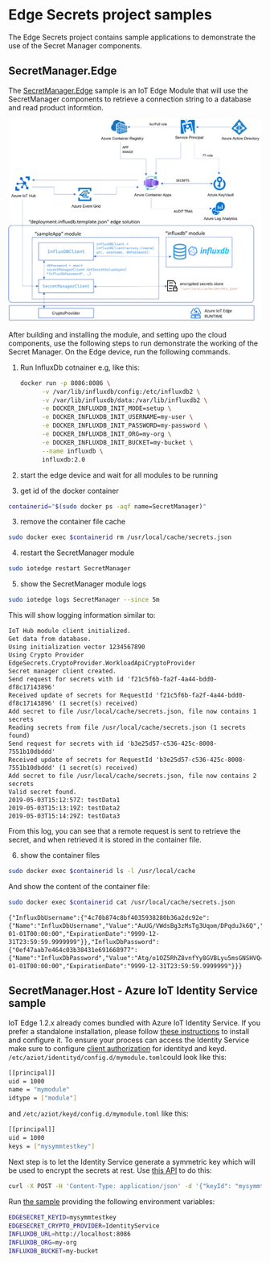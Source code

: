 # Edge Secrets project samples

The Edge Secrets project contains sample applications to demonstrate the use of the Secret Manager components.

## SecretManager.Edge

The [SecretManager.Edge](../Samples/SecretManager.Edge) sample is an IoT Edge Module that will use the SecretManager components to retrieve a connection string to a database and read product informtion.

![](./../images/samples-secret-manager-edge.png)

After building and installing the module, and setting upo the cloud components, use the following steps to run demonstrate the working of the Secret Manager. On the Edge device, run the following commands.

1. Run InfluxDb cotnainer e.g, like this:

   ```bash
   docker run -p 8086:8086 \
         -v /var/lib/influxdb/config:/etc/influxdb2 \
         -v /var/lib/influxdb/data:/var/lib/influxdb2 \
         -e DOCKER_INFLUXDB_INIT_MODE=setup \
         -e DOCKER_INFLUXDB_INIT_USERNAME=my-user \
         -e DOCKER_INFLUXDB_INIT_PASSWORD=my-password \
         -e DOCKER_INFLUXDB_INIT_ORG=my-org \
         -e DOCKER_INFLUXDB_INIT_BUCKET=my-bucket \
         --name influxdb \
         influxdb:2.0
   ```

2. start the edge device and wait for all modules to be running

2. get id of the docker container
```bash
containerid="$(sudo docker ps -aqf name=SecretManager)"
```

3. remove the container file cache
```bash
sudo docker exec $containerid rm /usr/local/cache/secrets.json
```

4. restart the SecretManager module
```bash
sudo iotedge restart SecretManager
```

5. show the SecretManager module logs
```bash
sudo iotedge logs SecretManager --since 5m
```
This will show logging information similar to:
```
IoT Hub module client initialized.
Get data from database.
Using initialization vector 1234567890
Using Crypto Provider EdgeSecrets.CryptoProvider.WorkloadApiCryptoProvider
Secret manager client created.
Send request for secrets with id 'f21c5f6b-fa2f-4a44-bdd0-df8c17143896'
Received update of secrets for RequestId 'f21c5f6b-fa2f-4a44-bdd0-df8c17143896' (1 secret(s) received)
Add secret to file /usr/local/cache/secrets.json, file now contains 1 secrets
Reading secrets from file /usr/local/cache/secrets.json (1 secrets found)
Send request for secrets with id 'b3e25d57-c536-425c-8008-7551b10dbddd'
Received update of secrets for RequestId 'b3e25d57-c536-425c-8008-7551b10dbddd' (1 secret(s) received)
Add secret to file /usr/local/cache/secrets.json, file now contains 2 secrets
Valid secret found.
2019-05-03T15:12:57Z: testData1
2019-05-03T15:13:19Z: testData2
2019-05-03T15:14:29Z: testData3
```
From this log, you can see that a remote request is sent to retrieve the secret, and when retrieved it is stored in the container file.

6. show the container files
```bash
sudo docker exec $containerid ls -l /usr/local/cache
```
And show the content of the container file:

```bash
sudo docker exec $containerid cat /usr/local/cache/secrets.json
```

```
{"InfluxDbUsername":{"4c70b874c8bf4035938280b36a2dc92e":{"Name":"InfluxDbUsername","Value":"AuUG/VWdsBg3zMsTg3Uqom/DPqduJk6Q","Version":"4c70b874c8bf4035938280b36a2dc92e","ActivationDate":"0001-01-01T00:00:00","ExpirationDate":"9999-12-31T23:59:59.9999999"}},"InfluxDbPassword":{"0ef47aab7e464c03b38431e691668977":{"Name":"InfluxDbPassword","Value":"Atg/o1OZ5RhZ8vnfYy8GVBLyu5msGNSHVQ==","Version":"0ef47aab7e464c03b38431e691668977","ActivationDate":"0001-01-01T00:00:00","ExpirationDate":"9999-12-31T23:59:59.9999999"}}}
```

## SecretManager.Host - Azure IoT Identity Service sample

IoT Edge 1.2.x already comes bundled with Azure IoT Identity Service. If you prefer a standalone installation, please follow [these instructions](https://azure.github.io/iot-identity-service/) to install and configure it. To ensure your process can access the Identity Service make sure to configure [client authorization](https://azure.github.io/iot-identity-service/develop-an-agent.html#client-authorization) for identityd and keyd. `/etc/aziot/identityd/config.d/mymodule.toml`could look like this:

```bash
[[principal]]
uid = 1000
name = "mymodule"
idtype = ["module"]
```

and `/etc/aziot/keyd/config.d/mymodule.toml` like this:

```bash
[[principal]]
uid = 1000
keys = ["mysymmtestkey"]
```

Next step is to let the Identity Service generate a symmetric key which will be used to encrypt the secrets at rest. Use [this API](https://azure.github.io/iot-identity-service/api/keys-service.html#generate-new-symmetric-key) to do this:

```bash
curl -X POST -H 'Content-Type: application/json' -d '{"keyId": "mysymmtestkey", "usage": "encrypt"}'  --unix-socket /run/aziot/keyd.sock http://keyd.sock/key?api-version=2020-09-01
```

 Run [the sample](../Samples/SecretManager.Host) providing the following environment variables:

```bash
EDGESECRET_KEYID=mysymmtestkey
EDGESECRET_CRYPTO_PROVIDER=IdentityService
INFLUXDB_URL=http://localhost:8086
INFLUXDB_ORG=my-org
INFLUXDB_BUCKET=my-bucket
```
